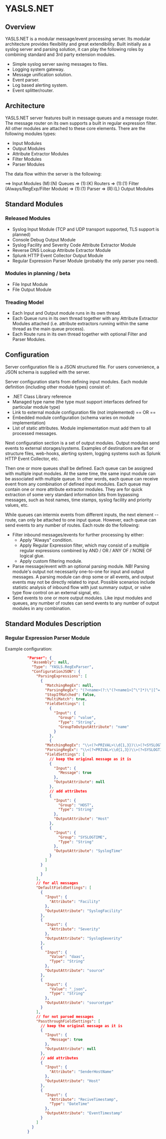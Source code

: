 # YASLS.NET
## Overview ##

YASLS.NET is a modular message/event processing server. Its modular architecture provides flexibility and great extendibility. Built initially as a syslog server and parsing solution, it can play the following roles by combining standard and 3rd party extension modules.

* Simple syslog server saving messages to files.
* Logging system gateway.
* Message unification solution.
* Event parser.
* Log based alerting system.
* Event splitter/router.

## Architecture ##

YASLS.NET server features built in message queues and a message router. The message router on its own supports a built in regular expression filter. All other modules are attached to these core elements. There are the following modules types:

* Input Modules
* Output Modules
* Attribute Extractor Modules
* Filter Modules
* Parser Modules

The data flow within the server is the following:

==> Input Modules (M):(N) Queues => (1):(K) Routers => (1):(1) Filter (Always/RegExp/Filter Module) => (1):(1) Parser => (R):(L) Output Modules

## Standard Modules ##
### Released Modules ###
* Syslog Input Module (TCP and UDP transport supported, TLS support is planned)
* Console Debug Output Module
* Syslog Facility and Severity Code Attribute Extractor Module
* Reverse DNS Lookup Attribute Extractor Module
* Splunk HTTP Event Collector Output Module
* Regular Expression Parser Module (probably the only parser you need).
### Modules in planning / beta ###
* File Input Module
* File Output Module

### Treading Model ###

* Each Input and Output module runs in its own thread.
* Each Queue runs in its own thread together with any Attribute Extractor Modules attached (i.e. attribute extractors running within the same thread as the main queue process).
* Each Route runs in its own thread together with optional Filter and Parser Modules.

## Configuration ##

Server configuration file is a JSON structured file. For users convenience, a JSON schema is supplied with the server. 

Server configuration starts from defining input modules. Each module definition (including other module types) consist of:
* .NET Class Library reference
* Managed type name (the type must support interfaces defined for particular module type)
* Link to external module configuration file (not implemented) == OR ==
* Embedded module configuration (schema varies on module implementation)
* List of static attributes. Module implementation must add them to all processed messages.

Next configuration section is a set of output modules. Output modules send events to external storages/systems. Examples of destinations are flat or structure files, web-hooks, alerting system, logging systems such as Splunk HTTP Event Collector, etc.

Then one or more queues shall be defined. Each queue can be assigned with multiple input modules. At the same time, the same input module can be associated with multiple queue. In other words, each queue can receive event from any combination of defined input modules. Each queue may contain one or more attribute extractor modules. They are for quick extraction of some very standard information bits from bypassing messages, such as host names, time stamps, syslog facility and priority values, etc.

While queues can intermix events from different inputs, the next element -- route, can only be attached to one input queue. However, each queue can send events to any number of routes. Each route do the following:
* Filter inbound messages/events for further processing by either:
  * Apply "Always" condition.
  * Apply Regular Expression filter, which may consist of a multiple regular expressions combined by AND / OR / ANY OF / NONE OF logical glue.
  * Apply custom filtering module.
* Parse message/event with an optional parsing module. NB! Parsing module's output not necessarily one-to-one for input and output messages. A parsing module can drop some or all events, and output events may not be directly related to input. Possible scenarios include statistic analysis of inbound flow with just summary output, or valve type flow control on an external signal, etc.
* Send events to one or more output modules. Like input modules and queues, any number of routes can send events to any number of output modules in any combination.

## Standard Modules Description ##

### Regular Expression Parser Module ###

Example configuration:

```json
          "Parser": {
            "Assembly": null,
            "Type": "YASLS.RegExParser",
            "ConfigurationJSON": {
              "ParsingExpressions": [
                {
                  "MatchingRegEx": null,
                  "ParsingRegEx": "(?<name>(?:\"(?<name1>[^\"]*)\"|[^=,| ])*)\\s*=\\s*(?<value>(?:\"[^\"]*\"|[^=,| ])*)",
                  "StopIfMatched": false,
                  "MultiMatch": true,
                  "FieldSettings": [
                    {
                      "Input": {
                        "Group": "value",
                        "Type": "String",
                        "GroupToOutputAttribute": "name"
                      }
                    },
                    {
                  "MatchingRegEx": "\\<(?<PRIVAL>\\d{1,3})\\>(?<SYSLOGTIME>(\\w{3} \\d{1,2} \\d{1,2}:\\d{1,2}:\\d{1,2})) (?<HOST>\\w+) ",
                  "ParsingRegEx": "\\<(?<PRIVAL>\\d{1,3})\\>(?<SYSLOGTIME>(\\w{3} \\d{1,2} \\d{1,2}:\\d{1,2}:\\d{1,2})) (?<HOST>\\w+) ",
                  "FieldSettings": [
                    // keep the original message as it is
                    {
                      "Input": {
                        "Message": true
                      },
                      "OutputAttribute": null
                    },
                    // add attributes
                    {
                      "Input": {
                        "Group": "HOST",
                        "Type": "String"
                      },
                      "OutputAttribute": "Host"
                    },
                    {
                      "Input": {
                        "Group": "SYSLOGTIME",
                        "Type": "String"
                      },
                      "OutputAttribute": "SyslogTime"
                    }
                  ]
                }
                  ]
                }
              ],
              // for all messages
              "DefaultFieldSettings": [
                {
                  "Input": {
                    "Attribute": "Facility"
                  },
                  "OutputAttribute": "SyslogFacility"
                },
                {
                  "Input": {
                    "Attribute": "Severity"
                  },
                  "OutputAttribute": "SyslogSeverity"
                },
                {
                  "Input": {
                    "Value": "daas",
                    "Type": "String"
                  },
                  "OutputAttribute": "source"
                },
                {
                  "Input": {
                    "Value": "_json",
                    "Type": "String"
                  },
                  "OutputAttribute": "sourcetype"
                }
              ],
              // for not parsed messages
              "PassthroughFieldSettings": [
                // keep the original message as it is
                {
                  "Input": {
                    "Message": true
                  },
                  "OutputAttribute": null
                },
                // add attributes
                {
                  "Input": {
                    "Attribute": "SenderHostName"
                  },
                  "OutputAttribute": "Host"
                },
                {
                  "Input": {
                    "Attribute": "ReciveTimestamp",
                    "Type": "DateTime"
                  },
                  "OutputAttribute": "EventTimestamp"
                }
              ]
            }
          }
```

